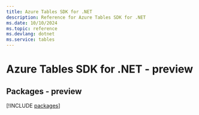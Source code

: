 ```yaml
---
title: Azure Tables SDK for .NET
description: Reference for Azure Tables SDK for .NET
ms.date: 10/10/2024
ms.topic: reference
ms.devlang: dotnet
ms.service: tables
---
```

# Azure Tables SDK for .NET - preview
## Packages - preview
[!INCLUDE [packages](tables-index.md)]